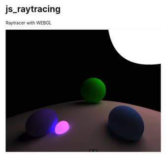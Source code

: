 # js_raytracing
Raytracer with WEBGL

<p align="center">
    <img src = "showcase/screen01.png">
</p>